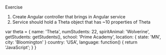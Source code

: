 Exercise

1. Create Angular controller that brings in Angular service
2. Service should hold a Theta object that has ~10 properties of Theta

var theta = {
    name: 'Theta',
    numStudents: 22,
    spiritAnimal: 'Wolverine',
    getStudents: getStudents(),
    school: 'Prime Academy',
    location: {
        state: 'MN',
        city: 'Bloomington'
    }
    country: 'USA',
    language: function() {
        return 'JavaScript';
    }
}